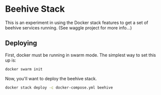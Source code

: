 # Beehive Stack

This is an experiment in using the Docker stack features to get a set of
beehive services running. (See waggle project for more info...)

## Deploying

First, docker must be running in swarm mode. The simplest way to set this up is:

```sh
docker swarm init
```

Now, you'll want to deploy the beehive stack.

```sh
docker stack deploy -c docker-compose.yml beehive
```
